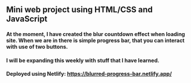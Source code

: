 ## Mini web project using HTML/CSS and JavaScript

#### At the moment, I have created the blur countdown effect when loading site. When we are in there is simple progress bar, that you can interact with use of two buttons.

#### I will be expanding this weekly with stuff that I have learned.

#### Deployed using Netlify: https://blurred-progress-bar.netlify.app/
